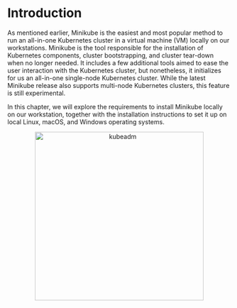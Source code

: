# Introduction

As mentioned earlier, Minikube is the easiest and most popular method to run an all-in-one Kubernetes cluster in a virtual machine (VM) locally on our workstations. Minikube is the tool responsible for the installation of Kubernetes components, cluster bootstrapping, and cluster tear-down when no longer needed. It includes a few additional tools aimed to ease the user interaction with the Kubernetes cluster, but nonetheless, it initializes for us an all-in-one single-node Kubernetes cluster. While the latest Minikube release also supports multi-node Kubernetes clusters, this feature is still experimental. 

In this chapter, we will explore the requirements to install Minikube locally on our workstation, together with the installation instructions to set it up on local Linux, macOS, and Windows operating systems. 

<div align="center">
<img src="../assets/Minikube.png" alt="kubeadm" width="380">
</div>